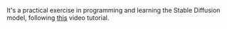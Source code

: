 It's a practical exercise in programming and learning the Stable Diffusion model, following [this](https://www.youtube.com/watch?v=ZBKpAp_6TGI&ab_channel=UmarJamil) video tutorial.

